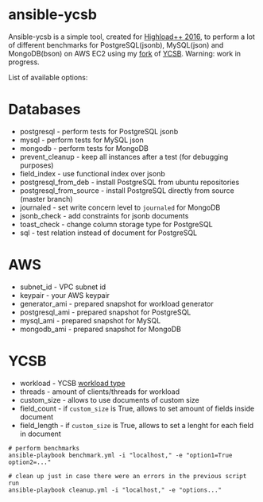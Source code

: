 # ansible-ycsb

Ansible-ycsb is a simple tool, created for [Highload++ 2016](http://www.highload.ru/2016/abstracts/2351.html), to perform a lot of
different benchmarks for PostgreSQL(jsonb), MySQL(json) and MongoDB(bson) on
AWS EC2 using my [fork](https://github.com/brianfrankcooper/YCSB) of
[YCSB](https://github.com/brianfrankcooper/YCSB). Warning: work in progress.

List of available options:

# Databases

* postgresql - perform tests for PostgreSQL jsonb
* mysql - perform tests for MySQL json
* mongodb - perform tests for MongoDB
* prevent_cleanup - keep all instances after a test (for debugging purposes)
* field_index - use functional index over jsonb
* postgresql_from_deb - install PostgreSQL from ubuntu repositories
* postgresql_from_source - install PostgreSQL directly from source (master
  branch)
* journaled - set write concern level to `journaled` for MongoDB
* jsonb_check - add constraints for jsonb documents
* toast_check - change column storage type for PostgreSQL
* sql - test relation instead of document for PostgreSQL

# AWS

* subnet_id - VPC subnet id
* keypair - your AWS keypair
* generator_ami - prepared snapshot for workload generator
* postgresql_ami - prepared snapshot for PostgreSQL
* mysql_ami - prepared snapshot for MySQL
* mongodb_ami - prepared snapshot for MongoDB

# YCSB

* workload - YCSB [workload type](https://github.com/brianfrankcooper/YCSB/wiki/Core-Workloads)
* threads - amount of clients/threads for workload
* custom_size - allows to use documents of custom size
* field_count - if `custom_size` is True, allows to set amount of fields inside
  document
* field_length - if `custom_size` is True, allows to set a lenght for each
  field in document

```shell
# perform benchmarks
ansible-playbook benchmark.yml -i "localhost," -e "option1=True option2=..."

# clean up just in case there were an errors in the previous script run
ansible-playbook cleanup.yml -i "localhost," -e "options..."
```

